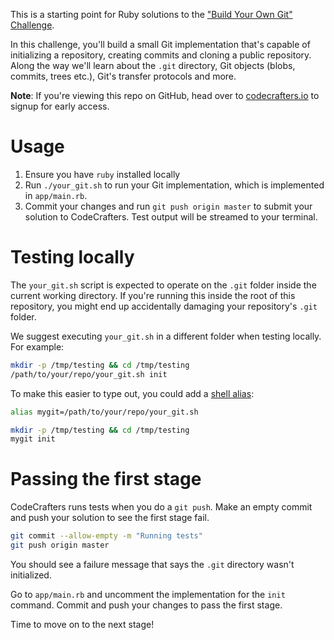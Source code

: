 This is a starting point for Ruby solutions to the
["Build Your Own Git" Challenge](https://codecrafters.io/challenges/git).

In this challenge, you'll build a small Git implementation that's capable of
initializing a repository, creating commits and cloning a public repository.
Along the way we'll learn about the `.git` directory, Git objects (blobs,
commits, trees etc.), Git's transfer protocols and more.

**Note**: If you're viewing this repo on GitHub, head over to
[codecrafters.io](https://codecrafters.io) to signup for early access.

# Usage

1. Ensure you have `ruby` installed locally
1. Run `./your_git.sh` to run your Git implementation, which is implemented in
   `app/main.rb`.
1. Commit your changes and run `git push origin master` to submit your solution
   to CodeCrafters. Test output will be streamed to your terminal.

# Testing locally

The `your_git.sh` script is expected to operate on the `.git` folder inside the
current working directory. If you're running this inside the root of this
repository, you might end up accidentally damaging your repository's `.git`
folder.

We suggest executing `your_git.sh` in a different folder when testing locally.
For example:

``` sh
mkdir -p /tmp/testing && cd /tmp/testing
/path/to/your/repo/your_git.sh init
```

To make this easier to type out, you could add a [shell
alias](https://shapeshed.com/unix-alias/):

``` sh
alias mygit=/path/to/your/repo/your_git.sh

mkdir -p /tmp/testing && cd /tmp/testing
mygit init
```

# Passing the first stage

CodeCrafters runs tests when you do a `git push`. Make an empty commit and push
your solution to see the first stage fail.

``` sh
git commit --allow-empty -m "Running tests"
git push origin master
```

You should see a failure message that says the `.git` directory wasn't
initialized.

Go to `app/main.rb` and uncomment the implementation for the `init`
command. Commit and push your changes to pass the first stage.

Time to move on to the next stage!
